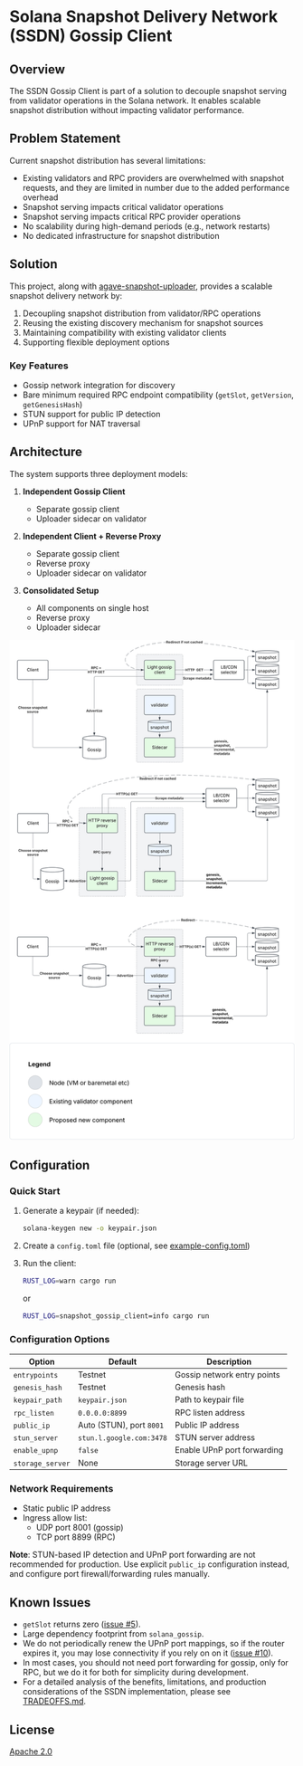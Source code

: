 # Solana Snapshot Delivery Network (SSDN) Gossip Client

## Overview

The SSDN Gossip Client is part of a solution to decouple snapshot serving from validator operations in the Solana network. It enables scalable snapshot distribution without impacting validator performance.

## Problem Statement

Current snapshot distribution has several limitations:
- Existing validators and RPC providers are overwhelmed with snapshot requests, and they are limited in number due to the added performance overhead
- Snapshot serving impacts critical validator operations
- Snapshot serving impacts critical RPC provider operations
- No scalability during high-demand periods (e.g., network restarts)
- No dedicated infrastructure for snapshot distribution

## Solution

This project, along with [agave-snapshot-uploader](https://github.com/Blockdaemon/agave-snapshot-uploader), provides a scalable snapshot delivery network by:
1. Decoupling snapshot distribution from validator/RPC operations
2. Reusing the existing discovery mechanism for snapshot sources
3. Maintaining compatibility with existing validator clients
4. Supporting flexible deployment options

### Key Features
- Gossip network integration for discovery
- Bare minimum required RPC endpoint compatibility (`getSlot`, `getVersion`, `getGenesisHash`)
- STUN support for public IP detection
- UPnP support for NAT traversal

## Architecture

The system supports three deployment models:

1. **Independent Gossip Client**
   - Separate gossip client
   - Uploader sidecar on validator

2. **Independent Client + Reverse Proxy**
   - Separate gossip client
   - Reverse proxy
   - Uploader sidecar on validator

3. **Consolidated Setup**
   - All components on single host
   - Reverse proxy
   - Uploader sidecar

![Architecture Diagram](./docs/SSDN-Architecture.svg)

## Configuration

### Quick Start

1. Generate a keypair (if needed):
   ```bash
   solana-keygen new -o keypair.json
   ```

2. Create a `config.toml` file (optional, see [example-config.toml](example-config.toml))

3. Run the client:
   ```bash
   RUST_LOG=warn cargo run
   ```
   or
   ```bash
   RUST_LOG=snapshot_gossip_client=info cargo run
   ```

### Configuration Options

| Option | Default | Description |
|--------|---------|-------------|
| `entrypoints` | Testnet | Gossip network entry points |
| `genesis_hash` | Testnet | Genesis hash |
| `keypair_path` | `keypair.json` | Path to keypair file |
| `rpc_listen` | `0.0.0.0:8899` | RPC listen address |
| `public_ip` | Auto (STUN), port `8001` | Public IP address |
| `stun_server` | `stun.l.google.com:3478` | STUN server address |
| `enable_upnp` | `false` | Enable UPnP port forwarding |
| `storage_server` | None | Storage server URL |

### Network Requirements

- Static public IP address
- Ingress allow list:
  - UDP port 8001 (gossip)
  - TCP port 8899 (RPC)

**Note**: STUN-based IP detection and UPnP port forwarding are not recommended for production. Use explicit `public_ip` configuration instead, and configure port firewall/forwarding rules manually.

## Known Issues
   - `getSlot` returns zero ([issue #5](https://github.com/Blockdaemon/agave-snapshot-gossip-client/issues/5)).
   - Large dependency footprint from `solana_gossip`.
   - We do not periodically renew the UPnP port mappings, so if the router expires it, you may lose connectivity if you rely on on it ([issue #10](https://github.com/Blockdaemon/agave-snapshot-gossip-client/issues/10)).
   - In most cases, you should not need port forwarding for gossip, only for RPC, but we do it for both for simplicity during development.
   - For a detailed analysis of the benefits, limitations, and production considerations of the SSDN implementation, please see [TRADEOFFS.md](TRADEOFFS.md).



## License

[Apache 2.0](LICENSE)
